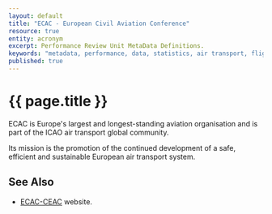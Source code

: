 ```yaml
---
layout: default
title: "ECAC - European Civil Aviation Conference"
resource: true
entity: acronym
excerpt: Performance Review Unit MetaData Definitions.
keywords: "metadata, performance, data, statistics, air transport, flights, europe, delay, safety"
published: true
---
```


# {{ page.title }}

ECAC is Europe's largest and longest-standing aviation organisation and
is part of the ICAO air transport global community.

Its mission is the promotion of the continued development of a safe,
efficient and sustainable European air transport system.

## See Also

* [ECAC-CEAC][ecac] website.

[ecac]: <https://www.ecac-ceac.org/> "ECAC - European Civil Aviation Conference"